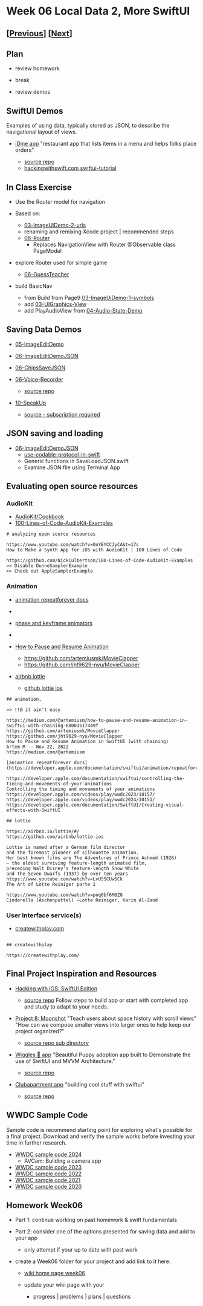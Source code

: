 # Week 06 Local Data 2, More SwiftUI

## [[Previous](./05_data.md)] [[Next](./07_photo.md)]

## Plan

- review homework

- break

- review demos

## SwiftUI Demos

Examples of using data, typically stored as JSON, to describe the navigational layout of views.

- [iDine app](https://github.com/molab-itp/06-iDine)
  "restaurant app that lists items in a menu and helps folks place orders"

  - [source repo](https://github.com/twostraws/iDine)
  - [hackingwithswift.com swiftui-tutorial](https://www.hackingwithswift.com/quick-start/swiftui/swiftui-tutorial-building-a-complete-project)

## In Class Exercise

- Use the Router model for navigation
- Based on:

  - [03-ImageUiDemo-2-urls](https://github.com/molab-itp/03-ImageUiDemo-2-urls)
  - renaming and remixing Xcode project | recommended steps
  - [06-Router](https://github.com/molab-itp/06-Router)
    - Replaces NavigationView with Router @Observable class PageModel

- explore Router used for simple game

  - [06-GuessTeacher](https://github.com/molab-itp/06-GuessTeacher)

- build BasicNav
  - from Build from Page9 [03-ImageUiDemo-1-symbols](https://github.com/molab-itp/03-ImageUiDemo-1-symbols)
  - add [03-UIGraphics-View](https://github.com/molab-itp/03-UIGraphics-View)
  - add PlayAudioView from [04-Audio-State-Demo](https://github.com/molab-itp/04-Audio-State-Demo)

## Saving Data Demos

- [05-ImageEditDemo](https://github.com/molab-itp/05-ImageEditDemo)

- [06-ImageEditDemoJSON](https://github.com/molab-itp/06-ImageEditDemoJSON/)

- [06-ChipsSaveJSON](https://github.com/molab-itp/06-ChipsSaveJSON)

- [06-Voice-Recorder](https://github.com/molab-itp/06-Voice-Recorder)
  - [source repo](https://github.com/pinlunhuang/Voice-Recorder)
- [10-SpeakUp](https://github.com/molab-itp/10-SpeakUp.git)
  - [source - subscription required](https://www.hackingwithswift.com/plus/live-streams/speak-up)

## JSON saving and loading

- [06-ImageEditDemoJSON](https://github.com/molab-itp/06-ImageEditDemoJSON)
  - [use-codable-protocol-in-swift](https://www.kodeco.com/books/swift-cookbook/v1.0/chapters/4-use-codable-protocol-in-swift)
  - Generic functions in SaveLoadJSON.swift
  - Examine JSON file using Terminal App

## Evaluating open source resources

### AudioKit

- [AudioKit/Cookbook](https://github.com/AudioKit/Cookbook)
- [100-Lines-of-Code-AudioKit-Examples](https://github.com/NickCulbertson/100-Lines-of-Code-AudioKit-Examples)

```
# analyzing open source resources

https://www.youtube.com/watch?v=OoYEYCCJyCA&t=17s
How to Make a Synth App for iOS with AudioKit | 100 Lines of Code

https://github.com/NickCulbertson/100-Lines-of-Code-AudioKit-Examples
>> Disable DunneSamplerExample
>> Check out AppleSamplerExample
```

### Animation

- [animation repeatforever docs](<https://developer.apple.com/documentation/swiftui/animation/repeatforever(autoreverses:)>)
-
- [phase and keyframe animators ](https://developer.apple.com/documentation/swiftui/controlling-the-timing-and-movements-of-your-animations)
-
- [How to Pause and Resume Animation ](https://medium.com/@artemiusm/how-to-pause-and-resume-animation-in-swiftui-with-chaining-68003517449f)

  - https://github.com/artemiusmk/MovieClapper
  - https://github.com/jht9629-nyu/MovieClapper

- [airbnb lottie](https://airbnb.io/lottie/#/)
  - [github lottie ios](https://github.com/airbnb/lottie-ios)

```
## animation,

>> !!@ it ain't easy

https://medium.com/@artemiusm/how-to-pause-and-resume-animation-in-swiftui-with-chaining-68003517449f
https://github.com/artemiusmk/MovieClapper
https://github.com/jht9629-nyu/MovieClapper
How to Pause and Resume Animation in SwiftUI (with chaining)
Artem M -- Nov 22, 2022
https://medium.com/@artemiusm

[animation repeatforever docs](https://developer.apple.com/documentation/swiftui/animation/repeatforever(autoreverses:))

https://developer.apple.com/documentation/swiftui/controlling-the-timing-and-movements-of-your-animations
Controlling the timing and movements of your animations
https://developer.apple.com/videos/play/wwdc2023/10157/
https://developer.apple.com/videos/play/wwdc2024/10151/
https://developer.apple.com/documentation/SwiftUI/Creating-visual-effects-with-SwiftUI

## lottie

https://airbnb.io/lottie/#/
https://github.com/airbnb/lottie-ios

Lottie is named after a German film director
and the foremost pioneer of silhouette animation.
Her best known films are The Adventures of Prince Achmed (1926)
– the oldest surviving feature-length animated film,
preceding Walt Disney's feature-length Snow White
and the Seven Dwarfs (1937) by over ten years
https://www.youtube.com/watch?v=LvU55CUw5Ck
The Art of Lotte Reiniger parte 1

https://www.youtube.com/watch?v=poq0bf6M8Z8
Cinderella (Aschenputtel) —Lotte Reiniger, Karim Al-Zand

```

### User Interface service(s)

- [createwithplay.com](https://createwithplay.com/)

```

## createwithplay

https://createwithplay.com/

```

## Final Project Inspiration and Resources

- [Hacking with iOS: SwiftUI Edition](https://www.hackingwithswift.com/books/ios-swiftui/)

  - [source repo](https://github.com/twostraws/HackingWithSwift)
    Follow steps to build app or start with completed app and study to adapt to your needs.

- [Project 8: Moonshot](https://www.hackingwithswift.com/books/ios-swiftui/moonshot-introduction)
  "Teach users about space history with scroll views"
  "How can we compose smaller views into larger ones to help keep our project organized?"

  - [source repo sub directory](https://github.com/twostraws/HackingWithSwift/tree/main/SwiftUI/project8)

- [Wiggles 🐶 app](https://github.com/molab-itp/06-Wiggles-iOS)
  "Beautiful Puppy adoption app built to Demonstrate the use of SwiftUI and MVVM Architecture."

  - [source repo](https://github.com/sameersyd/Wiggles-iOS)

- [Clubapartment app](https://github.com/molab-itp/06-swiftui.builds)
  "building cool stuff with swiftui"

  - [source repo](https://github.com/FranckNdame/swiftui.builds)

## WWDC Sample Code

Sample code is recommend starting point for exploring what's possible for a final project.
Download and verify the sample works before investing your time in further research.

- [WWDC sample code 2024](https://developer.apple.com/sample-code/wwdc/2024/)
  - AVCam: Building a camera app
- [WWDC sample code 2023](https://developer.apple.com/sample-code/wwdc/2023/)
- [WWDC sample code 2022](https://developer.apple.com/sample-code/wwdc/2022/)
- [WWDC sample code 2021](https://developer.apple.com/sample-code/wwdc/2021/)
- [WWDC sample code 2020](https://developer.apple.com/sample-code/wwdc/2020/)

## Homework Week06

- Part 1: continue working on past homework & swift fundamentals

- Part 2: consider one of the options presented for saving data and add to your app

  - only attempt if your up to date with past work

- create a Week06 folder for your project and add link to it here:

  - [wiki home page week06](https://github.com/molab-itp/content-2025-09/wiki#week-06-homework)

  - update your wiki page with your
    - progress | problems | plans | questions
